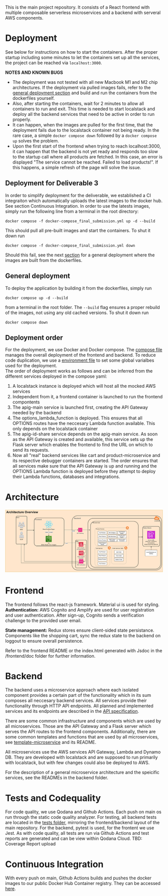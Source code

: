 This is the main project repository. It consists of a React frontend with multiple composable serverless microservices and a backend with serveral AWS components.

# Deployment
See below for instructions on how to start the containers. After the proper startup including some minutes to let the containers set up all the services, the project can be reached via `localhost:3000`.

**NOTES AND KNOWN BUGS**  
- The deployment was not tested with all new Macbook M1 and M2 chip architectures. If the deployment via pulled images fails, refer to the [general deployment section](#general-deployment) and build and run the containers from the dockerfiles yourself.    
- Also, after starting the containers, wait for 2 minutes to allow all containers to run and exit. This time is needed to start localstack and deploy all the backend services that need to be active in order to run properly.
- It can happen, when the images are pulled for the first time, that the deployment fails due to the localstack container not being ready. In the rare case, a simple `docker compose down` followed by a `docker compose up` solves the problem.
- Upon the first start of the frontend when trying to reach localhost:3000, it can happen that the backend is not yet ready and responds too slow to the startup call where all products are fetched. In this case, an error is displayed "The service cannot be reached. Failed to load products!". If this happens, a simple refresh of the page will solve the issue.


## Deployment for Deliverable 3
In order to simplify deployment for the deliverable, we established a CI integraiton which automatically uploads the latest images to the docker hub. See section Continuous Integration. In order to use the latests images, simply run the following line from a terminal in the root directory:
```
docker compose -f docker-compose_final_submission.yml up -d --build
```
This should pull all pre-built images and start the containers. To shut it down run
```
docker compose -f docker-compose_final_submission.yml down
```
Should this fail, see the next [section](#general-deployment) for a general deployment where the images are built from the dockerfiles.

## General deployment
To deploy the application by building it from the dockerfiles, simply run 
```
docker compose up -d --build
```
from a terminal in the root folder. The `--build` flag ensures a proper rebuild of the images, not using any old cached versions.
To shut it down run
```
docker compose down
```


## Deployment order
For the deployment, we use Docker and Docker compose. The [compose file](./docker-compose.yml) manages the overall deployment of the frontend and backend. To reduce code duplication, we use a [environment file](./.env) to set some global varialbes used for the deployment.  
The order of deployment works as follows and can be inferred from the different services deployed in the compose yaml:
1. A localstack instance is deployed which will host all the mocked AWS services
2. Independent from it, a frontend container is launched to run the frontend compontents
3. The apig-main service is launched first, creating the API Gateway needed by the backend
4. The options_lambda_function is deployed. This ensures that all OPTIONS routes have the neccesary Lambda function available. This only depends on the localstack container
5. The apig-id-share service depends on the apig-main service. As soon as the API Gateway is created and available, this service sets up the Flask server which enables the frontend to find the URL on which to send its requests.
6. Now all "real" backend services like cart and product-microservice and its respective debugger containers are started. The order ensures that all services make sure that the API Gateway is up and running and the OPTIONS Lambda function is deployed before they attempt to deploy their Lambda functions, databases and integrations.


# Architecture
![Alt text](./ASE%20Architecture%20Diagram-Architecture%20Overview_1.drawio.svg?raw=true "Title")


# Frontend
The frontend follows the react-js framework. Material ui is used for styling.
**Authentication:**
AWS Cognito and Amplify are used for user registration and user authentication. After sign-up, Cognito sends a verification challenge to the provided user email.

**State management:**
Redux stores ensure client-sided state persistance. 
Components like the shopping cart, sync the redux state to the backend on loggout to ensure overall persistence.

Refer to the frontend README or the index.html generated with Jsdoc in the /frontend/doc folder for further information.

# Backend
The backend uses a microservice approach where each isolated component provides a certain part of the functionality which in its sum composes all neccesary backend services. All services provide their functionality through HTTP API endpoints. All planned and implemented services and its endpoints are described in the [API specification](api_specification.xlsx).   

There are some common infrastructure and components which are used by all microservices. Those are the API Gateway and a Flask server which serves the API routes to the frontend components. Additionally, there are some common templates and functions that are used by all microservices, see [template-microservice](./backend/template-microservice/) and its README.  

All microservices use the AWS services API Gateway, Lambda and Dynamo DB. They are developed with localstack and are supposed to run primarily with localstack, but with few changes could also be deployed to AWS.

For the description of a general microservice architecture and the speicific services, see the READMEs in the backend folder.

# Tests and Codequality
For code quality, we use Qodana and Github Actions. Each push on main os run through the static code quality analyzer.
For testing, all backend tests are located in the [tests folder](./tests/), mirroring the frontend/backend layout of the main repository. For the backend, pytest is used, for the frontent we use Jest. As with code quality, all tests are run via Github Actions and test reports are generated and can be view within Qodana Cloud.
TBD: Coverage Report upload

# Continuous Integration

With every push on main, Github Actions builds and pushes the docker images to our public Docker Hub Container registry. They can be accessed [here](https://hub.docker.com/u/laserchads).
